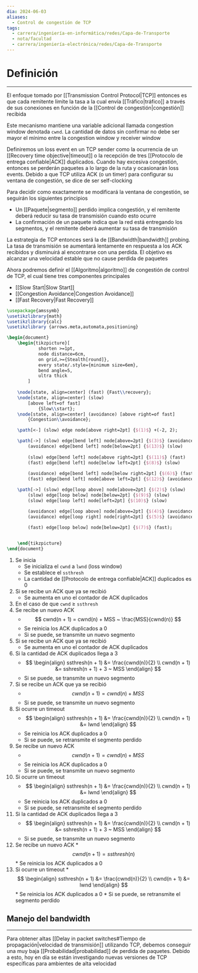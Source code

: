 ```yaml
---
dia: 2024-06-03
aliases:
  - Control de congestión de TCP
tags:
  - carrera/ingeniería-en-informática/redes/Capa-de-Transporte
  - nota/facultad
  - carrera/ingeniería-electrónica/redes/Capa-de-Transporte
---
```

# Definición
---
El enfoque tomado por [[Transmission Control Protocol|TCP]] entonces es que cada remitente limite la tasa a la cual envía [[Tráfico|tráfico]] a través de sus conexiones en función de la [[Control de congestión|congestión]] recibida

Este mecanismo mantiene una variable adicional llamada congestion window denotada `cwnd`. La cantidad de datos sin confirmar no debe ser mayor el mínimo entre la congestion window y receiver window

Definiremos un loss event en un TCP sender como la ocurrencia de un [[Recovery time objective|timeout]] o la recepción de tres [[Protocolo de entrega confiable|ACK]] duplicados. Cuando hay excesiva congestión, entonces se perderán paquetes a lo largo de la ruta y ocasionarán loss events. Debido a que TCP utiliza ACK (o un timer) para configurar su ventana de congestión, se dice de ser self-clocking

Para decidir como exactamente se modificará la ventana de congestión, se seguirán los siguientes principios
* Un [[Paquete|segmento]] perdido implica congestión, y el remitente deberá reducir su tasa de transmisión cuando esto ocurre
* La confirmación de un paquete indica que la red está entregando los segmentos, y el remitente deberá aumentar su tasa de transmisión

La estrategia de TCP entonces será la de [[Bandwidth|bandwidth]] probing. La tasa de transmisión se aumentará lentamente en respuesta a los ACK recibidos y disminuirá al encontrarse con una perdida. El objetivo es alcanzar una velocidad estable que no cause perdida de paquetes

Ahora podremos definir el [[Algoritmo|algoritmo]] de congestión de control de TCP, el cual tiene tres componentes principales
* [[Slow Start|Slow Start]]
* [[Congestion Avoidance|Congestion Avoidance]]
* [[Fast Recovery|Fast Recovery]]

```tikz
\usepackage{amssymb}
\usetikzlibrary{math}
\usetikzlibrary{calc}
\usetikzlibrary {arrows.meta,automata,positioning}

\begin{document}
	\begin{tikzpicture}[
			shorten >=1pt,
			node distance=6cm,
			on grid,>={Stealth[round]},
			every state/.style={minimum size=6em},
			bend angle=5,
			ultra thick
		]
		
	\node[state, align=center] (fast) {Fast\\recovery};
	\node[state, align=center] (slow) 
		[above left=of fast] 
			{Slow\\start};
	\node[state, align=center] (avoidance) [above right=of fast]
		{Congestion\\avoidance};

	\path[<-] (slow) edge node[above right=2pt] {$(1)$} +(-2, 2);

	\path[->] (slow) edge[bend left] node[above=2pt] {$(3)$} (avoidance)
		(avoidance) edge[bend left] node[below=2pt] {$(13)$} (slow)
		
		(slow) edge[bend left] node[above right=2pt] {$(11)$} (fast)
		(fast) edge[bend left] node[below left=2pt] {$(8)$} (slow)
		
		(avoidance) edge[bend left] node[below right=2pt] {$(6)$} (fast)
		(fast) edge[bend left] node[above left=2pt] {$(12)$} (avoidance);

	\path[->] (slow) edge[loop above] node[above=2pt] {$(2)$} (slow)
		(slow) edge[loop below] node[below=2pt] {$(9)$} (slow)
		(slow) edge[loop left] node[left=2pt] {$(10)$} (slow)

		(avoidance) edge[loop above] node[above=2pt] {$(4)$} (avoidance)
		(avoidance) edge[loop right] node[right=2pt] {$(5)$} (avoidance)
		
		(fast) edge[loop below] node[below=2pt] {$(7)$} (fast);


	\end{tikzpicture}
\end{document}
```

1. Se inicia
	* Se inicializa el `cwnd` a `lwnd` (loss window)
	* Se establece el `ssthresh`
	* La cantidad de [[Protocolo de entrega confiable|ACK]] duplicados es $0$
2. Si se recibe un ACK que ya se recibió
	* Se aumenta en uno el contador de ACK duplicados
3. En el caso de que `cwnd` $\ge$ `ssthresh`
4. Se recibe un nuevo ACK
	* $$ cwnd(n + 1) = cwnd(n) + MSS ~ \frac{MSS}{cwnd(n)} $$
	* Se reinicia los ACK duplicados a $0$
	* Si se puede, se transmite un nuevo segmento
5. Si se recibe un ACK que ya se recibió
	*  Se aumenta en uno el contador de ACK duplicados
6. Si la cantidad de ACK duplicados llega a $3$
	* $$ \begin{align} 
		  ssthresh(n + 1) &= \frac{cwnd(n)}{2} \\
		  cwnd(n + 1) &= sshresh(n + 1) + 3 ~ MSS
	  \end{align} $$
	* Si se puede, se transmite un nuevo segmento
7. Si se recibe un ACK que ya se recibió
	* $$ cwnd(n + 1) = cwnd(n) + MSS $$
	* Si se puede, se transmite un nuevo segmento
8. Si ocurre un timeout
	* $$ \begin{align} 
		  ssthresh(n + 1) &= \frac{cwnd(n)}{2} \\
		  cwnd(n + 1) &= lwnd
	  \end{align} $$
	* Se reinicia los ACK duplicados a $0$
	* Si se puede, se retransmite el segmento perdido
9. Se recibe un nuevo ACK
	*  $$ cwnd(n + 1) = cwnd(n) + MSS $$
	* Se reinicia los ACK duplicados a $0$
	* Si se puede, se transmite un nuevo segmento
10. Si ocurre un timeout 
	* $$ \begin{align} 
		  ssthresh(n + 1) &= \frac{cwnd(n)}{2} \\
		  cwnd(n + 1) &= lwnd
	  \end{align} $$
	* Se reinicia los ACK duplicados a $0$
	* Si se puede, se retransmite el segmento perdido
11. Si la cantidad de ACK duplicados llega a $3$
	* $$ \begin{align} 
		  ssthresh(n + 1) &= \frac{cwnd(n)}{2} \\
		  cwnd(n + 1) &= sshresh(n + 1) + 3 ~ MSS
	  \end{align} $$
	* Si se puede, se transmite un nuevo segmento
12.  Se recibe un nuevo ACK
	*  $$ cwnd(n + 1) = ssthresh(n) $$
	* Se reinicia los ACK duplicados a $0$
13.  Si ocurre un timeout 
	* $$ \begin{align} 
		  ssthresh(n + 1) &= \frac{cwnd(n)}{2} \\
		  cwnd(n + 1) &= lwnd
	  \end{align} $$
	* Se reinicia los ACK duplicados a $0$
	* Si se puede, se retransmite el segmento perdido

## Manejo del bandwidth
---
Para obtener altas [[Delay in packet switches#Tiempo de propagación|velocidad de transmisión]] utilizando TCP, debemos conseguir una muy baja [[Probabilidad|probabilidad]] de perdida de paquetes. Debido a esto, hoy en día se están investigando nuevas versiones de TCP específicas para ambientes de alta velocidad